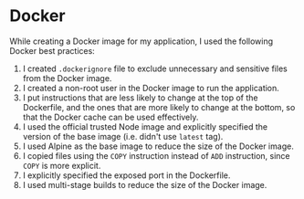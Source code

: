 # Docker

While creating a Docker image for my application, I used the following Docker best practices:

1. I created `.dockerignore` file to exclude unnecessary and sensitive files from the Docker image.
2. I created a non-root user in the Docker image to run the application.
3. I put instructions that are less likely to change at the top of the Dockerfile, and the ones that are more likely to change at the bottom, so that the Docker cache can be used effectively.
4. I used the official trusted Node image and explicitly specified the version of the base image (i.e. didn't use `latest` tag).
5. I used Alpine as the base image to reduce the size of the Docker image.
6. I copied files using the `COPY` instruction instead of `ADD` instruction, since `COPY` is more explicit.
7. I explicitly specified the exposed port in the Dockerfile.
8. I used multi-stage builds to reduce the size of the Docker image.
